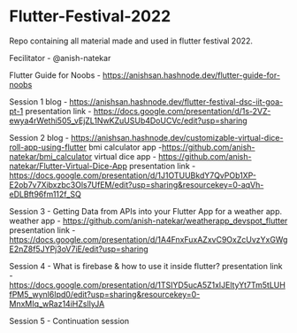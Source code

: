 # Flutter-Festival-2022
Repo containing all material made and used in flutter festival 2022.

Fecilitator - @anish-natekar

Flutter Guide for Noobs - https://anishsan.hashnode.dev/flutter-guide-for-noobs

Session 1 blog - https://anishsan.hashnode.dev/flutter-festival-dsc-iit-goa-pt-1
presentation link - https://docs.google.com/presentation/d/1s-2VZ-ewya4rWethi505_vEjZL1NwKZuUSUb4DoUCVc/edit?usp=sharing

Session 2 blog - https://anishsan.hashnode.dev/customizable-virtual-dice-roll-app-using-flutter
bmi calculator app -https://github.com/anish-natekar/bmi_calculator
virtual dice app - https://github.com/anish-natekar/Flutter-Virtual-Dice-App
presentation link - https://docs.google.com/presentation/d/1J1OTUUBkdY7QvPOb1XP-E2ob7v7Xibxzbc3Ols7UfEM/edit?usp=sharing&resourcekey=0-aqVh-eDLBft96fm112f_SQ

Session 3 - Getting Data from APIs into your Flutter App for a weather app.
weather app - https://github.com/anish-natekar/weatherapp_devspot_flutter
presentation link - https://docs.google.com/presentation/d/1A4FnxFuxAZxvC9OxZcUvzYxGWgE2nZ8f5JYPj3oV7iE/edit?usp=sharing

Session 4 - What is firebase & how to use it inside flutter?
presentation link - https://docs.google.com/presentation/d/1TSIYD5ucA5Z1xlJEltyYt7Tm5tLUHfPM5_wynl6Ipd0/edit?usp=sharing&resourcekey=0-MnxMIq_wRaz14iHZslIyJA

Session 5 - Continuation session
